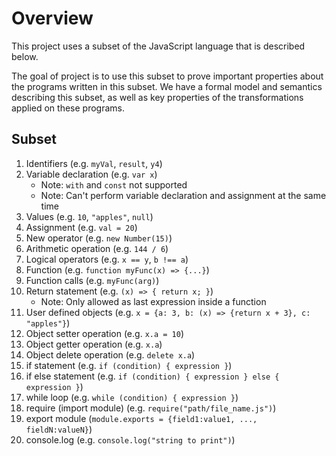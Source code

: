 # Overview

This project uses a subset of the JavaScript language that is described below. 

The goal of project is to use this subset to prove important properties about the programs written in this subset. We have a formal model and semantics describing this subset, as well as key properties of the transformations applied on these programs.

## Subset
1. Identifiers (e.g. `myVal`, `result`, `y4`)
2. Variable declaration (e.g. `var x`) 
    - Note: `with` and `const` not supported
    - Note: Can't perform variable declaration and assignment at the same time
3. Values (e.g. `10`, `"apples"`, `null`)
4. Assignment (e.g. `val = 20`)
5. New operator (e.g. `new Number(15)`)
6. Arithmetic operation (e.g. `144 / 6`)
7. Logical operators (e.g. `x == y`, `b !== a`)
8. Function (e.g. `function myFunc(x) => {...}`)
9. Function calls (e.g. `myFunc(arg)`)
10. Return statement (e.g. `(x) => { return x; }`)
    - Note: Only allowed as last expression inside a function
11. User defined objects (e.g. `x = {a: 3, b: (x) => {return x + 3}, c: "apples"}`) 
12. Object setter operation (e.g. `x.a = 10`)
13. Object getter operation (e.g. `x.a`)
14. Object delete operation (e.g. `delete x.a`)
15. if statement (e.g. `if (condition) { expression }`)
16. if else statement (e.g. `if (condition) { expression } else { expression }`)
17. while loop (e.g. `while (condition) { expression }`)
18. require (import module) (e.g. `require("path/file_name.js")`)
19. export module (`module.exports = {field1:value1, ..., fieldN:valueN}`)
20. console.log (e.g. `console.log("string to print")`)
